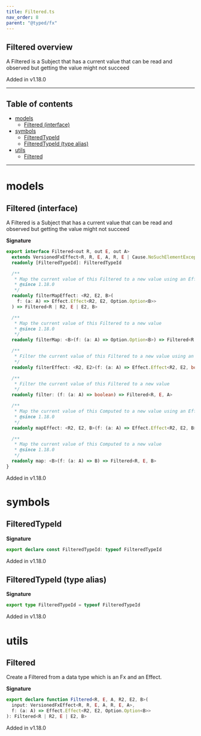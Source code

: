 ```yaml
---
title: Filtered.ts
nav_order: 8
parent: "@typed/fx"
---
```


## Filtered overview

A Filtered is a Subject that has a current value that can be read and observed
but getting the value might not succeed

Added in v1.18.0

---

<h2 class="text-delta">Table of contents</h2>

- [models](#models)
  - [Filtered (interface)](#filtered-interface)
- [symbols](#symbols)
  - [FilteredTypeId](#filteredtypeid)
  - [FilteredTypeId (type alias)](#filteredtypeid-type-alias)
- [utils](#utils)
  - [Filtered](#filtered)

---

# models

## Filtered (interface)

A Filtered is a Subject that has a current value that can be read and observed
but getting the value might not succeed

**Signature**

```ts
export interface Filtered<out R, out E, out A>
  extends VersionedFxEffect<R, R, E, A, R, E | Cause.NoSuchElementException, A> {
  readonly [FilteredTypeId]: FilteredTypeId

  /**
   * Map the current value of this Filtered to a new value using an Effect
   * @since 1.18.0
   */
  readonly filterMapEffect: <R2, E2, B>(
    f: (a: A) => Effect.Effect<R2, E2, Option.Option<B>>
  ) => Filtered<R | R2, E | E2, B>

  /**
   * Map the current value of this Filtered to a new value
   * @since 1.18.0
   */
  readonly filterMap: <B>(f: (a: A) => Option.Option<B>) => Filtered<R, E, B>

  /**
   * Filter the current value of this Filtered to a new value using an Effect
   */
  readonly filterEffect: <R2, E2>(f: (a: A) => Effect.Effect<R2, E2, boolean>) => Filtered<R | R2, E | E2, A>

  /**
   * Filter the current value of this Filtered to a new value
   */
  readonly filter: (f: (a: A) => boolean) => Filtered<R, E, A>

  /**
   * Map the current value of this Computed to a new value using an Effect
   * @since 1.18.0
   */
  readonly mapEffect: <R2, E2, B>(f: (a: A) => Effect.Effect<R2, E2, B>) => Filtered<R | R2, E | E2, B>

  /**
   * Map the current value of this Computed to a new value
   * @since 1.18.0
   */
  readonly map: <B>(f: (a: A) => B) => Filtered<R, E, B>
}
```

Added in v1.18.0

# symbols

## FilteredTypeId

**Signature**

```ts
export declare const FilteredTypeId: typeof FilteredTypeId
```

Added in v1.18.0

## FilteredTypeId (type alias)

**Signature**

```ts
export type FilteredTypeId = typeof FilteredTypeId
```

Added in v1.18.0

# utils

## Filtered

Create a Filtered from a data type which is an Fx and an Effect.

**Signature**

```ts
export declare function Filtered<R, E, A, R2, E2, B>(
  input: VersionedFxEffect<R, R, E, A, R, E, A>,
  f: (a: A) => Effect.Effect<R2, E2, Option.Option<B>>
): Filtered<R | R2, E | E2, B>
```

Added in v1.18.0
